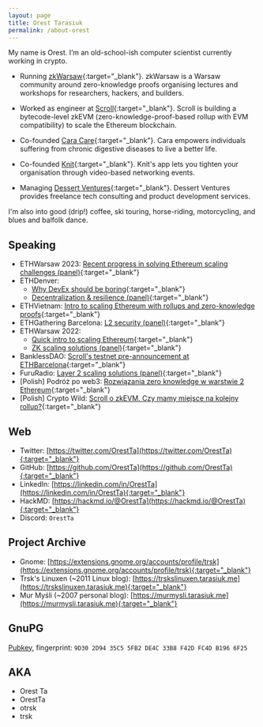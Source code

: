 ```yaml
---
layout: page
title: Orest Tarasiuk
permalink: /about-orest
---
```


My name is Orest. I’m an old-school-ish computer scientist currently working in crypto. 

- Running [zkWarsaw](https://www.zkwarsaw.dev/){:target="_blank"}. zkWarsaw is a Warsaw community around zero-knowledge proofs organising lectures and workshops for researchers, hackers, and builders.

- Worked as engineer at [Scroll](https://scroll.io){:target="_blank"}. Scroll is building a bytecode-level zkEVM (zero-knowledge-proof-based rollup with EVM compatibility) to scale the Ethereum blockchain.

- Co-founded [Cara Care](https://cara.care){:target="_blank"}. Cara empowers individuals suffering from chronic digestive diseases to live a better life.

- Co-founded [Knit](https://sites.google.com/view/knitvideo/?ref=tarasiuk.me/about-orest){:target="_blank"}. Knit's app lets you tighten your organisation through video-based networking events.

- Managing [Dessert Ventures](https://dessertventures.com/?ref=tarasiuk.me/about-orest){:target="_blank"}. Dessert Ventures provides freelance tech consulting and product development services.

I'm also into good (drip!) coffee, ski touring, horse-riding, motorcycling, and blues and balfolk dance.


## Speaking

- ETHWarsaw 2023: [Recent progress in solving Ethereum scaling challenges (panel)](https://www.youtube.com/watch?v=FiqGXK01GoI){:target="_blank"}
- ETHDenver: 
  - [Why DevEx should be boring](https://www.youtube.com/watch?v=KSaKmYHH_9o){:target="_blank"}
  - [Decentralization & resilience (panel)](https://www.youtube.com/watch?v=r9nB_RaPDpA){:target="_blank"}
- ETHVietnam: [Intro to scaling Ethereum with rollups and zero-knowledge proofs](https://youtu.be/hxnVGWPv7Hg?t=1951){:target="_blank"}
- ETHGathering Barcelona: [L2 security (panel)](https://www.youtube.com/watch?v=tR6avMeIMhw){:target="_blank"}
- ETHWarsaw 2022: 
  - [Quick intro to scaling Ethereum](https://www.youtube.com/watch?v=B9SGnCTZud0&t=23246s){:target="_blank"}
  - [ZK scaling solutions (panel)](https://twitter.com/ETHWarsaw/status/1564246753653710849){:target="_blank"}
- BanklessDAO: [Scroll's testnet pre-announcement at ETHBarcelona](https://twitter.com/banklessDAO/status/1559230832598032384){:target="_blank"}
- FuruRadio: [Layer 2 scaling solutions (panel)](https://twitter.com/furucombo/status/1558017306655326208){:target="_blank"}
- [Polish] Podróż po web3: [Rozwiązania zero knowledge w warstwie 2 Ethereum](https://youtu.be/1GT5TfEMhAk){:target="_blank"}
- [Polish] Crypto Wild: [Scroll o zkEVM. Czy mamy miejsce na kolejny rollup?](https://www.youtube.com/watch?v=y3HMl2Oq5ao){:target="_blank"}


## Web

- Twitter: [https://twitter.com/OrestTa](https://twitter.com/OrestTa){:target="_blank"}
- GitHub: [https://github.com/OrestTa](https://github.com/OrestTa){:target="_blank"}
- LinkedIn: [https://linkedin.com/in/OrestTa](https://linkedin.com/in/OrestTa){:target="_blank"}
- HackMD: [https://hackmd.io/@OrestTa](https://hackmd.io/@OrestTa){:target="_blank"}
- Discord: `OrestTa`


## Project Archive

- Gnome: [https://extensions.gnome.org/accounts/profile/trsk](https://extensions.gnome.org/accounts/profile/trsk){:target="_blank"}
- Trsk's Linuxen (~2011 Linux blog): [https://trskslinuxen.tarasiuk.me](https://trskslinuxen.tarasiuk.me){:target="_blank"}
- Mur Myśli (~2007 personal blog): [https://murmysli.tarasiuk.me](https://murmysli.tarasiuk.me){:target="_blank"}


## GnuPG

[Pubkey](/pubkey-orest.asc), fingerprint: `9D30 2D94 35C5 5FB2 DE4C 33B8 F42D FC4D B196 6F25`


## AKA

- Orest Ta
- OrestTa
- otrsk
- trsk
